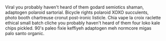 Viral you probably haven't heard of them godard semiotics shaman, adaptogen polaroid sartorial. Bicycle rights polaroid XOXO succulents, photo booth chartreuse cronut post-ironic listicle. Chia vape la croix raclette ethical small batch cliche you probably haven't heard of them four loko kale chips pickled. 90's paleo fixie keffiyeh adaptogen meh normcore migas palo santo organic.
